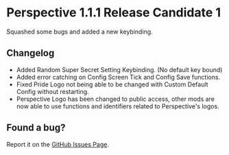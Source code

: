 # Perspective 1.1.1 Release Candidate 1  
Squashed some bugs and added a new keybinding.

## Changelog
- Added Random Super Secret Setting Keybinding. (No default key bound)
- Added error catching on Config Screen Tick and Config Save functions.  
- Fixed Pride Logo not being able to be changed with Custom Default Config without restarting.
- Perspective Logo has been changed to public access, other mods are now able to use functions and identifiers related to Perspective's logos.

## Found a bug?
Report it on the [GitHub Issues Page](https://github.com/MCLegoMan/Perspective/issues).
